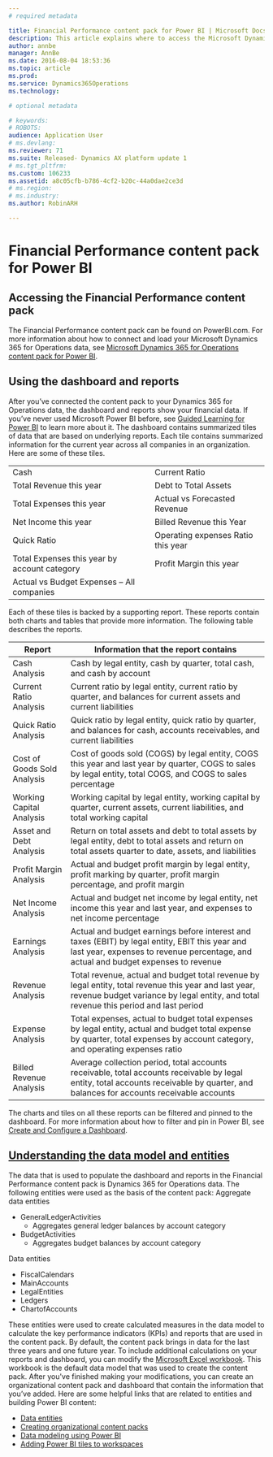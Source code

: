 ```yaml
---
# required metadata

title: Financial Performance content pack for Power BI | Microsoft Docs
description: This article explains where to access the Microsoft Dynamics 365 for Operations Financial Performance content pack for Microsoft Power BI. It also describes how to use the dashboard and reports that are included in the content pack, and provides information about the data model and entities that are used to build the content pack.
author: annbe
manager: AnnBe
ms.date: 2016-08-04 18:53:36
ms.topic: article
ms.prod: 
ms.service: Dynamics365Operations
ms.technology: 

# optional metadata

# keywords: 
# ROBOTS: 
audience: Application User
# ms.devlang: 
ms.reviewer: 71
ms.suite: Released- Dynamics AX platform update 1
# ms.tgt_pltfrm: 
ms.custom: 106233
ms.assetid: a8c05cfb-b786-4cf2-b20c-44a0dae2ce3d
# ms.region: 
# ms.industry: 
ms.author: RobinARH

---
```


# Financial Performance content pack for Power BI

Accessing the Financial Performance content pack
------------------------------------------------

The Financial Performance content pack can be found on PowerBI.com. For more information about how to connect and load your Microsoft Dynamics 365 for Operations data, see [Microsoft Dynamics 365 for Operations content pack for Power BI](https://powerbi.microsoft.com/en-us/documentation/powerbi-content-pack-microsoft-dynamics-ax/).

## Using the dashboard and reports
After you’ve connected the content pack to your Dynamics 365 for Operations data, the dashboard and reports show your financial data. If you’ve never used Microsoft Power BI before, see [Guided Learning for Power BI](https://powerbi.microsoft.com/en-us/guided-learning/?WT.mc_id=PBIService_GetData) to learn more about it. The dashboard contains summarized tiles of data that are based on underlying reports. Each tile contains summarized information for the current year across all companies in an organization. Here are some of these tiles.

|                                              |                                    |
|----------------------------------------------|------------------------------------|
| Cash                                         | Current Ratio                      |
| Total Revenue this year                      | Debt to Total Assets               |
| Total Expenses this year                     | Actual vs Forecasted Revenue       |
| Net Income this year                         | Billed Revenue this Year           |
| Quick Ratio                                  | Operating expenses Ratio this year |
| Total Expenses this year by account category | Profit Margin this year            |
| Actual vs Budget Expenses – All companies    |                                    |

Each of these tiles is backed by a supporting report. These reports contain both charts and tables that provide more information. The following table describes the reports.

| Report                      | Information that the report contains                                                                                                                                                          |
|-----------------------------|-----------------------------------------------------------------------------------------------------------------------------------------------------------------------------------------------|
| Cash Analysis               | Cash by legal entity, cash by quarter, total cash, and cash by account                                                                                                                        |
| Current Ratio Analysis      | Current ratio by legal entity, current ratio by quarter, and balances for current assets and current liabilities                                                                              |
| Quick Ratio Analysis        | Quick ratio by legal entity, quick ratio by quarter, and balances for cash, accounts receivables, and current liabilities                                                                     |
| Cost of Goods Sold Analysis | Cost of goods sold (COGS) by legal entity, COGS this year and last year by quarter, COGS to sales by legal entity, total COGS, and COGS to sales percentage                                   |
| Working Capital Analysis    | Working capital by legal entity, working capital by quarter, current assets, current liabilities, and total working capital                                                                   |
| Asset and Debt Analysis     | Return on total assets and debt to total assets by legal entity, debt to total assets and return on total assets quarter to date, assets, and liabilities                                     |
| Profit Margin Analysis      | Actual and budget profit margin by legal entity, profit marking by quarter, profit margin percentage, and profit margin                                                                       |
| Net Income Analysis         | Actual and budget net income by legal entity, net income this year and last year, and expenses to net income percentage                                                                       |
| Earnings Analysis           | Actual and budget earnings before interest and taxes (EBIT) by legal entity, EBIT this year and last year, expenses to revenue percentage, and actual and budget expenses to revenue          |
| Revenue Analysis            | Total revenue, actual and budget total revenue by legal entity, total revenue this year and last year, revenue budget variance by legal entity, and total revenue this period and last period |
| Expense Analysis            | Total expenses, actual to budget total expenses by legal entity, actual and budget total expense by quarter, total expenses by account category, and operating expenses ratio                 |
| Billed Revenue Analysis     | Average collection period, total accounts receivable, total accounts receivable by legal entity, total accounts receivable by quarter, and balances for accounts receivable accounts          |

The charts and tiles on all these reports can be filtered and pinned to the dashboard. For more information about how to filter and pin in Power BI, see [Create and Configure a Dashboard](https://powerbi.microsoft.com/en-us/guided-learning/powerbi-learning-4-2-create-configure-dashboards).

## [Understanding the data model and entities](https://microsoftmy.sharepoint.com/personal/jcart_microsoft_com/Documents/AX7/Documentation/FinPerfContentPackTopic.docx#_Understanding_the_data)
The data that is used to populate the dashboard and reports in the Financial Performance content pack is Dynamics 365 for Operations data. The following entities were used as the basis of the content pack: Aggregate data entities

-   GeneralLedgerActivities
    -   Aggregates general ledger balances by account category
-   BudgetActivities
    -   Aggregates budget balances by account category

Data entities

-   FiscalCalendars
-   MainAccounts
-   LegalEntities
-   Ledgers
-   ChartofAccounts

These entities were used to create calculated measures in the data model to calculate the key performance indicators (KPIs) and reports that are used in the content pack. By default, the content pack brings in data for the last three years and one future year. To include additional calculations on your reports and dashboard, you can modify the [Microsoft Excel workbook](https://mbs.microsoft.com/customersource/global/AX/downloads/reports/msdaxfinpercontentpowerbi). This workbook is the default data model that was used to create the content pack. After you've finished making your modifications, you can create an organizational content pack and dashboard that contain the information that you’ve added. Here are some helpful links that are related to entities and building Power BI content:

-   [Data entities](https://ax.help.dynamics.com/en/wiki/data-entities/)
-   [Creating organizational content packs](https://powerbi.microsoft.com/en-us/documentation/powerbi-service-organizational-content-packs-introduction/)
-   [Data modeling using Power BI](https://powerbi.microsoft.com/en-us/guided-learning/powerbi-learning-2-1-intro-modeling-data)
-   [Adding Power BI tiles to workspaces](http://ax.help.dynamics.com/en/wiki/configuring-powerbi-integration/)


